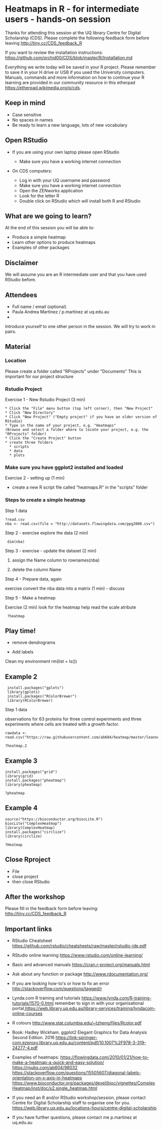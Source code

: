 # Heatmaps in R - for intermediate users - hands-on session

Thanks for attending this session at the UQ library Centre for Digital Scholarship (CDS). Please complete the following feedback form before leaving http://tiny.cc/CDS_feedback_R

If you want to review the installation instructions: https://github.com/orchid00/CDS/blob/master/R/Installation.md

Everything we write today will be saved in your R project. Please remember to save it in your H drive or USB if you used the University computers.
Manuals, commands and more information on how to continue your R learning are provided in our community resource in this etherpad https://etherpad.wikimedia.org/p/cds.

## Keep in mind

* Case sensitive
* No spaces in names
* Be ready to learn a new language, lots of new vocabulary

## Open RStudio

* If you are using your own laptop please open RStudio
  * Make sure you have a working internet connection

* On CDS computers:
  * Log in with your UQ username and password
  * Make sure you have a working internet connection
  * Open the ZENworks application
  * Look for the letter R 
  * Double click on RStudio which will install both R and RStudio 

## What are we going to learn?

At the end of this session you will be able to:

   * Produce a simple heatmap
   * Learn other options to produce heatmaps
   * Examples of other packages
   
## Disclaimer

We will assume you are an R intermediate user and that you have used RStudio before.
   
## Attendees   

* Full name / email (optional)
* Paula Andrea Martinez / p.martinez at uq.edu.au 
* 

Introduce yourself to one other person in the session. We will try to work in pairs.

## Material

### Location
Please create a folder called "RProjects" under "Documents"
This is important for our project structure

### Rstudio Project
Exercise 1 - New Rstudio Project (3 min) 

    * Click the "File" menu button (top left corner), then "New Project"
    * Click "New Directory"
    * Click "New Project" ("Empty project" if you have an older version of RStudio)
    * Type in the name of your project, e.g. "Heatmaps" 
    (Browse and select a folder where to locate your project, e.g. the "RProjects" folder)
    * Click the "Create Project" button
    * create three folders
      * scripts
      * data
      * plots

### Make sure you have ggplot2 installed and loaded
Exercise 2 - setting up (1 min)

  * create a new R script file called "heatmaps.R" 
  in the "scripts" folder

### Steps to create a simple heatmap

Step 1 data 

    ?read.csv
    nba <- read.csv(file = "http://datasets.flowingdata.com/ppg2008.csv")

Step 2 - exercise explore the data (2 min)

     dim(nba)

Step 3 - exercise - update the dataset (2 min)

1. assign the Name column to rownames(nba)

2. delete the column Name

Step 4 - Prepare data, again

exercise convert the nba data into a matrix (1 min) - discuss

Step 5 - Make a heatmap

Exercise (2 min) look for the heatmap help
read the scale atribute

     ?heatmap
     

## Play time!

* remove dendrograms

* Add labels


Clean my environment
rm(list = ls())
  
## Example 2 

     install.packages("gplots")
     library(gplots)
     install.packages("RColorBrewer")
     library(RColorBrewer)

Step 1 data

observations for 63 proteins for three control experiments and three experiments
where cells are treated with a growth factor.

    rawdata <- read.csv("https://raw.githubusercontent.com/ab604/heatmap/master/leanne_testdata.csv")

    ?heatmap.2

## Example 3

    install.packages("grid")
    library(grid)    
    install.packages("pheatmap")
    library(pheatmap)

    ?pheatmap

## Example 4

    source("https://bioconductor.org/biocLite.R")
    biocLite("ComplexHeatmap") 
    library(ComplexHeatmap)
    install.packages("circlize")
    library(circlize)

    ?Heatmap

## Close Rproject

- File
- close project
- then close RStudio


## After the workshop

Please fill in the feedback form before leaving: http://tiny.cc/CDS_feedback_R

## Important links
* RStudio Cheatsheet https://github.com/rstudio/cheatsheets/raw/master/rstudio-ide.pdf
* RStudio online learning https://www.rstudio.com/online-learning/
* Basic and advanced manuals https://cran.r-project.org/manuals.html
* Ask about any function or package http://www.rdocumentation.org/
* If you are looking how-to's or how to fix an error http://stackoverflow.com/questions/tagged/r
* Lynda.com R training and tutorials https://www.lynda.com/R-training-tutorials/1570-0.html remember to sign in with your organisational portal,https://web.library.uq.edu.au/library-services/training/lyndacom-online-courses
* R colours http://www.stat.columbia.edu/~tzheng/files/Rcolor.pdf
* Book: Hadley Wickham. ggplot2 Elegant Graphics for Data Analysis Second  Edition. 2016 
https://link-springer-com.ezproxy.library.uq.edu.au/content/pdf/10.1007%2F978-3-319-24277-4.pdf
* Examples of heatmaps: https://flowingdata.com/2010/01/21/how-to-make-a-heatmap-a-quick-and-easy-solution/
 https://rpubs.com/ab604/98032  https://stackoverflow.com/questions/15505607/diagonal-labels-orientation-on-x-axis-in-heatmaps  https://www.bioconductor.org/packages/devel/bioc/vignettes/ComplexHeatmap/inst/doc/s2.single_heatmap.html

* If you need an R and/or RStudio workshop/session, please contact Centre for Digital Scholarship staff to organise one for you. https://web.library.uq.edu.au/locations-hours/centre-digital-scholarship
* If you have further questions, please contact me p.martinez at uq.edu.au 
